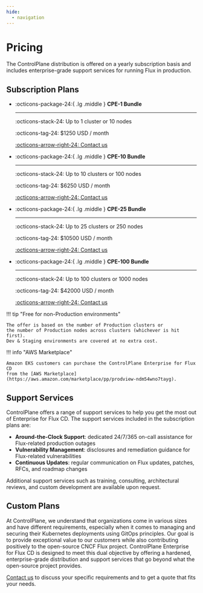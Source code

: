 ```yaml
---
hide:
  - navigation
---
```


# Pricing

The ControlPlane distribution is offered on a yearly subscription basis and
includes enterprise-grade support services for running Flux in production.

## Subscription Plans

<div class="grid cards" markdown>

-   :octicons-package-24:{ .lg .middle } __CPE-1 Bundle__

    ---

    :octicons-stack-24: Up to 1 cluster or 10 nodes

    :octicons-tag-24: $1250 USD / month

    [:octicons-arrow-right-24: Contact us](https://control-plane.io/contact/?inquiry=fluxcd)

-   :octicons-package-24:{ .lg .middle } __CPE-10 Bundle__

    ---

    :octicons-stack-24: Up to 10 clusters or 100 nodes

    :octicons-tag-24: $6250 USD / month

    [:octicons-arrow-right-24: Contact us](https://control-plane.io/contact/?inquiry=fluxcd)

-   :octicons-package-24:{ .lg .middle } __CPE-25 Bundle__

    ---

    :octicons-stack-24: Up to 25 clusters or 250 nodes

    :octicons-tag-24: $10500 USD / month

    [:octicons-arrow-right-24: Contact us](https://control-plane.io/contact/?inquiry=fluxcd)

-   :octicons-package-24:{ .lg .middle } __CPE-100 Bundle__

    ---

    :octicons-stack-24: Up to 100 clusters or 1000 nodes

    :octicons-tag-24: $42000 USD / month

    [:octicons-arrow-right-24: Contact us](https://control-plane.io/contact/?inquiry=fluxcd)

</div>

!!! tip "Free for non-Production environments"

    The offer is based on the number of Production clusters or
    the number of Production nodes across clusters (whichever is hit first).  
    Dev & Staging environments are covered at no extra cost.

!!! info "AWS Marketplace"

    Amazon EKS customers can purchase the ControlPlane Enterprise for Flux CD
    from the [AWS Marketplace](https://aws.amazon.com/marketplace/pp/prodview-ndm54wno7tayg).

## Support Services

ControlPlane offers a range of support services to help you get the most out of
Enterprise for Flux CD. The support services included in the subscription plans are:

- **Around-the-Clock Support**: dedicated 24/7/365 on-call assistance for Flux-related production outages
- **Vulnerability Management**: disclosures and remediation guidance for Flux-related vulnerabilities
- **Continuous Updates**: regular communication on Flux updates, patches, RFCs, and roadmap changes

Additional support services such as training, consulting, architectural reviews,
and custom development are available upon request.

## Custom Plans

At ControlPlane, we understand that organizations come in various sizes and have different requirements,
especially when it comes to managing and securing their Kubernetes deployments using GitOps principles.
Our goal is to provide exceptional value to our customers while also contributing positively
to the open-source CNCF Flux project.
ControlPlane Enterprise for Flux CD is designed to meet this dual objective
by offering a hardened, enterprise-grade distribution and support services that go
beyond what the open-source project provides.

[Contact us](https://control-plane.io/contact/?inquiry=fluxcd) to discuss your specific
requirements and to get a quote that fits your needs.
